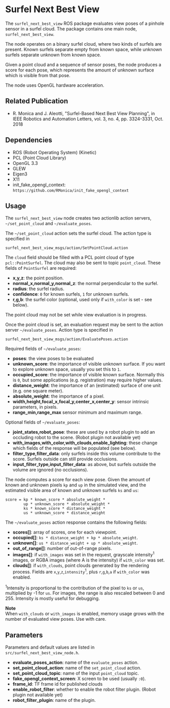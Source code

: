 Surfel Next Best View
=====================

The `surfel_next_best_view` ROS package evaluates view poses of a pinhole sensor in a surfel cloud.
The package contains one main node, `surfel_next_best_view`.

The node operates on a binary surfel cloud, where two kinds of surfels are present.
Known surfels separate empty from known space, while unknown surfels separate unknown from known space.

Given a point cloud and a sequence of sensor poses, the node produces a score for each pose, which represents the amount of unknown surface which is visible from that pose.

The node uses OpenGL hardware acceleration.

Related Publication
-------------------

+ R. Monica and J. Aleotti, "Surfel-Based Next Best View Planning", in IEEE Robotics and Automation Letters, vol. 3, no. 4, pp. 3324-3331, Oct. 2018

Dependencies
------------

+ ROS (Robot Operating System) (Kinetic)
+ PCL (Point Cloud Library)
+ OpenGL 3.3
+ GLEW
+ Eigen3
+ X11
+ init_fake_opengl_context: `https://github.com/RMonica/init_fake_opengl_context`

Usage
-----

The `surfel_next_best_view` node creates two actionlib action servers, `~/set_point_cloud` and `~/evaluate_poses`.

The `~/set_point_cloud` action sets the surfel cloud.
The action type is specified in

```surfel_next_best_view_msgs/action/SetPointCloud.action```

The `cloud` field should be filled with a PCL point cloud of type `pcl::PointSurfel`.
The cloud may also be sent to topic `point_cloud`.
These fields of `PointSurfel` are required:

+ **x,y,z**: the point position.
+ **normal_x,normal_y,normal_z**: the normal perpendicular to the surfel.
+ **radius**: the surfel radius.
+ **confidence**: `0` for known surfels, `1` for unknown surfels.
+ **r,g,b**: the surfel color (optional, used only if `with_color` is set - see below).

The point cloud may not be set while view evaluation is in progress.

Once the point cloud is set, an evaluation request may be sent to the action server `~/evaluate_poses`.
Action type is specified in

```surfel_next_best_view_msgs/action/EvaluatePoses.action```

Required fields of `~/evaluate_poses`:

+ **poses**: the view poses to be evaluated
+ **unknown_score**: the importance of visible unknown surface. If you want to explore unknown space, usually you set this to `1`.
+ **occupied_score**: the importance of visible known surface. Normally this is `0`, but some applications (e.g. registration) may require higher values.
+ **distance_weight**: the importance of an (estimated) surface of one unit (e.g. one square meter).
+ **absolute_weight**: the importance of a pixel.
+ **width,height,focal_x,focal_y,center_x,center_y**: sensor intrinsic parameters, in pixels.
+ **range_min,range_max** sensor minimum and maximum range.

Optional fields of `~/evaluate_poses`:

+ **joint_states,robot_pose**: these are used by a robot plugin to add an occluding robot to the scene. (Robot plugin not available yet)
+ **with_images,with_color,with_clouds,enable_lighting**: these change which fields of the response will be populated (see below).
+ **filter_type,filter_data**: only surfels inside this volume contribute to the score. Surfels outside can still provide occlusions.
+ **input_filter_type,input_filter_data**: as above, but surfels outside the volume are ignored (no occlusions).

The node computes a score for each view pose.
Given the amount of known and unknown pixels `kp` and `up` in the simulated view, and the estimated visible area of known and unknown surfels `ks` and `us`:
```
score = kp * known_score * absolute_weight *
        up * unknown_score * absolute_weight *
        ks * known_score * distance_weight *
        us * unknown_score * distance_weight
```

The `~/evaluate_poses` action response contains the following fields:

+ **scores[]**: array of scores, one for each viewpoint.
+ **occupied[]**: `ks * distance_weight + kp * absolute_weight`.
+ **unknown[]**: `us * distance_weight + up * absolute_weight`.
+ **out_of_range[]**: number of out-of-range pixels.
+ **images[]**: if `with_images` was set in the request, grayscale intensity<sup>1</sup> images, or RGBA images (where A is the intensity) if `with_color` was set.
+ **clouds[]**: if `with_clouds`, point clouds generated by the rendering process. Fields are `x`,`y`,`z`,`intensity`<sup>1</sup>, plus  `r`,`g`,`b`,`a` if `with_color` was enabled.
 
<sup>1</sup>Intensity is proportional to the contribution of the pixel to `ks` or `us`, multiplied by -1 for `us`. For images, the range is also rescaled between 0 and 255. Intensity is mostly useful for debugging.

**Note**  
When `with_clouds` or `with_images` is enabled, memory usage grows with the number of evaluated view poses. Use with care.

Parameters
----------

Parameters and default values are listed in `src/surfel_next_best_view_node.h`.

+ **evaluate_poses_action**: name of the `evaluate_poses` action.
+ **set_point_cloud_action**: name of the `set_point_cloud` action.
+ **set_point_cloud_topic**: name of the input `point_cloud` topic.
+ **fake_opengl_context_screen**: X screen to be used (usually `:0`).
+ **frame_id**: TF frame id for published clouds
+ **enable_robot_filter**: whether to enable the robot filter plugin. (Robot plugin not available yet)
+ **robot_filter_plugin**: name of the plugin.










